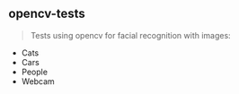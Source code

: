 ## opencv-tests
>Tests using opencv for facial recognition with images:
 + Cats
 + Cars
 + People
 + Webcam
